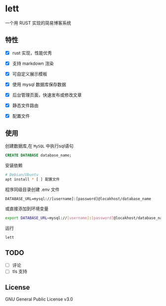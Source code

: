 # lett

一个用 RUST 实现的简易博客系统

## 特性

* [X] rust 实现，性能优秀
* [X] 支持 markdown 渲染
* [X] 可自定义展示模板
* [X] 使用 mysql 数据库保存数据
* [X] 后台管理页面，快速发布或修改文章
* [X] 静态文件路由
* [X] 配置文件


## 使用

创建数据库,在 `MySQL` 中执行sql语句
```SQL
CREATE DATABASE database_name;
```

安装依赖   

```bash
# Debian/Ubuntu
apt install * [ ] 配置文件
```

程序同级目录创建 .env 文件

```
DATABASE_URL=mysql://[username]:[password]@locakhost/database_name
```
或直接添加到环境变量

```bash
export DATABASE_URL=mysql://[username]:[password]@locakhost/database_name
```

运行
```bash
lett
```

## TODO

* [ ] 评论
* [ ] tls 支持

## License
GNU General Public License v3.0
